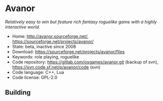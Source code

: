 # Avanor

_Relatively easy to win but feature rich fantasy roguelike game with a highly interactive world._

- Home: http://avanor.sourceforge.net/, https://sourceforge.net/projects/avanor/
- State: beta, inactive since 2008
- Download: https://sourceforge.net/projects/avanor/files
- Keywords: role playing, roguelike
- Code repository: https://gitlab.com/osgames/avanor.git (backup of svn), https://svn.code.sf.net/p/avanor/code (svn)
- Code language: C++, Lua
- Code license: GPL-2.0

## Building


